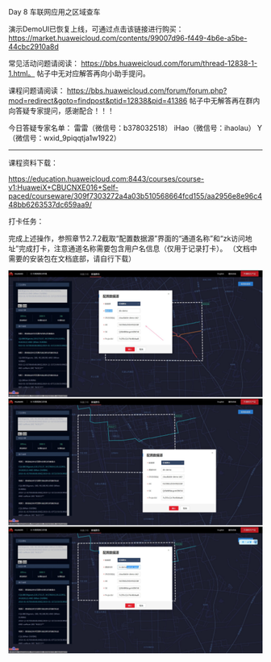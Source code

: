 Day 8 车联网应用之区域查车

演示DemoUI已恢复上线，可通过点击该链接进行购买：
https://market.huaweicloud.com/contents/99007d96-f449-4b6e-a5be-44cbc2910a8d

常见活动问题请阅读：
https://bbs.huaweicloud.com/forum/thread-12838-1-1.html。
帖子中无对应解答再向小助手提问。

课程问题请阅读：
https://bbs.huaweicloud.com/forum/forum.php?mod=redirect&goto=findpost&ptid=12838&pid=41386
帖子中无解答再在群内向答疑专家提问，感谢配合！！！

今日答疑专家名单：
雷雷（微信号：b378032518）
iHao（微信号：ihaolau）
Y（微信号：wxid_9piqqtja1w1922）

------------------

课程资料下载：

https://education.huaweicloud.com:8443/courses/course-v1:HuaweiX+CBUCNXE016+Self-paced/courseware/309f7303272a4a03b510568664fcd155/aa2956e8e96c448bb6263537dc659aa9/

打卡任务：

完成上述操作，参照章节2.7.2截取“配置数据源”界面的“通道名称”和“zk访问地
址”完成打卡，注意通道名称需要包含用户名信息（仅用于记录打卡）。
（文档中需要的安装包在文档底部，请自行下载）


![](https://raw.githubusercontent.com/latermonk/BIGDATA_21DAY/master/DAY08/PNG/DAY0701.jpg)
![](https://raw.githubusercontent.com/latermonk/BIGDATA_21DAY/master/DAY08/PNG/DAY0702.jpg)
![](https://raw.githubusercontent.com/latermonk/BIGDATA_21DAY/master/DAY08/PNG/DAY0703.jpg)
